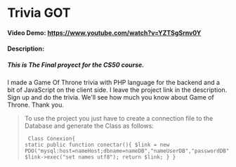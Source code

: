 # Trivia GOT
#### Video Demo:  <https://www.youtube.com/watch?v=YZTSgSrnv0Y>
#### Description:
<h5>This is The Final proyect for the CS50 course.</h5>

<p>I made a Game Of Throne trivia with PHP language for the backend and a bit of
JavaScript on the client side.
I leave the project link in the description.
Sign up and do the trivia. We'll see how much you know about Game of Throne. Thank you.</p>


> To use the project you just have to create a connection file to the Database and generate the Class as follows:
<code><pre>
Class Conexion{
	static public function conectar(){
		$link = new PDO("mysql:host=nameHost;dbname=nameDB","nameUserDB","passwordDB");
		$link->exec("set names utf8");
		return $link;
	}
}
</pre></code>
